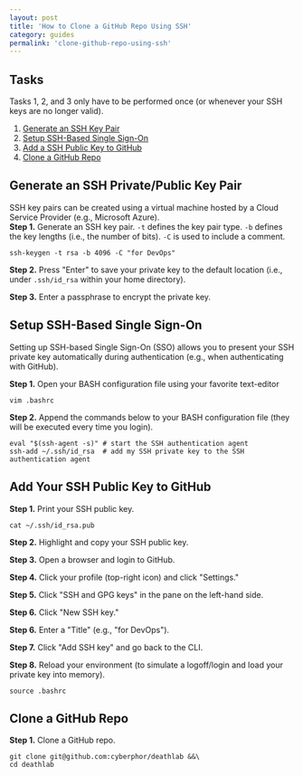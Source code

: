 ```yaml
---
layout: post
title: 'How to Clone a GitHub Repo Using SSH'
category: guides
permalink: 'clone-github-repo-using-ssh'
---
```


## Tasks
Tasks 1, 2, and 3 only have to be performed once (or whenever your SSH keys are no longer valid). 
1. [Generate an SSH Key Pair](#task-1)
2. [Setup SSH-Based Single Sign-On](#task-2)
3. [Add a SSH Public Key to GitHub](#task-3)
4. [Clone a GitHub Repo](#task-4)

## Generate an SSH Private/Public Key Pair
SSH key pairs can be created using a virtual machine hosted by a Cloud Service Provider (e.g., Microsoft Azure).  
**Step 1.** Generate an SSH key pair.  `-t` defines the key pair type. `-b` defines the key lengths (i.e., the number of bits). `-C` is used to include a comment.   
```
ssh-keygen -t rsa -b 4096 -C "for DevOps"
```

**Step 2.** Press "Enter" to save your private key to the default location (i.e., under `.ssh/id_rsa` within your home directory).  
  
**Step 3.** Enter a passphrase to encrypt the private key.  

## Setup SSH-Based Single Sign-On
Setting up SSH-based Single Sign-On (SSO) allows you to present your SSH private key automatically during authentication (e.g., when authenticating with GitHub). 

**Step 1.** Open your BASH configuration file using your favorite text-editor
```
vim .bashrc
```

**Step 2.** Append the commands below to your BASH configuration file (they will be executed every time you login). 
```
eval "$(ssh-agent -s)" # start the SSH authentication agent
ssh-add ~/.ssh/id_rsa  # add my SSH private key to the SSH authentication agent
```

## Add Your SSH Public Key to GitHub
**Step 1.** Print your SSH public key.
```
cat ~/.ssh/id_rsa.pub
```

**Step 2.** Highlight and copy your SSH public key.  

**Step 3.** Open a browser and login to GitHub.  

**Step 4.** Click your profile (top-right icon) and click "Settings."  

**Step 5.** Click "SSH and GPG keys" in the pane on the left-hand side.  

**Step 6.** Click "New SSH key."  

**Step 6.** Enter a "Title" (e.g., "for DevOps").  

**Step 7.** Click "Add SSH key" and go back to the CLI. 

**Step 8.** Reload your environment (to simulate a logoff/login and load your private key into memory). 
```
source .bashrc
```

## Clone a GitHub Repo
**Step 1.** Clone a GitHub repo. 
```
git clone git@github.com:cyberphor/deathlab &&\
cd deathlab
```
